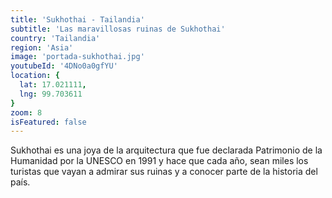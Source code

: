 ```yaml
---
title: 'Sukhothai - Tailandia'
subtitle: 'Las maravillosas ruinas de Sukhothai'
country: 'Tailandia'
region: 'Asia'
image: 'portada-sukhothai.jpg'
youtubeId: '4DNo0a0gfYU'
location: {
  lat: 17.021111,
  lng: 99.703611
}
zoom: 8
isFeatured: false
---
```


Sukhothai es una joya de la arquitectura que fue declarada Patrimonio de la Humanidad por la UNESCO en 1991 y hace que cada año, sean miles los turistas que vayan a admirar sus ruinas y a conocer parte de la historia del país. 